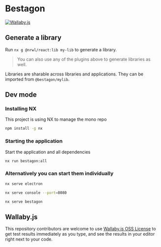 # Bestagon

[![Wallaby.js](https://img.shields.io/badge/wallaby.js-powered-blue.svg?style=flat&logo=github)](https://wallabyjs.com/oss/)

## Generate a library

Run `nx g @nrwl/react:lib my-lib` to generate a library.

> You can also use any of the plugins above to generate libraries as well.

Libraries are sharable across libraries and applications. They can be imported from `@bestagon/mylib`.

## Dev mode

### Installing NX

This project is using NX to manage the mono repo

```bash
npm install -g nx
```

### Starting the application

Start the application and all dependencies

```bash
nx run bestagon:all
```

### Alternatively you can start them individually

```bash
nx serve electron

nx serve console --port=8080

nx serve bestagon
```

## Wallaby.js

This repository contributors are welcome to use
[Wallaby.js OSS License](https://wallabyjs.com/oss/) to get
test results immediately as you type, and see the results in
your editor right next to your code.
